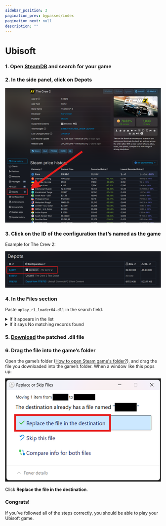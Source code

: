 ```yaml
---
sidebar_position: 3
pagination_prev: bypasses/index
pagination_next: null
description: ""
---
```


# Ubisoft

### 1. Open [SteamDB](https://steamdb.info) and search for your game

### 2. In the side panel, click on Depots
![](images/ec511dbf-7a11-4a7f-a7fd-6340a12e7fa9.png)

### 3. Click on the ID of the configuration that’s named as the game
Example for The Crew 2:

![](images/cfb54567-6acf-4896-b242-ea065956fded.png)

### 4. In the Files section
Paste `uplay_r1_loader64.dll` in the search field.

<details>
<summary>If it appears in the list</summary>
Like so:
![](images/c02c5cd7-db96-443e-abbd-f4916db7a203.png)
**Good news!** You can continue following the steps.
</details>
<details>
<summary>If it says No matching records found</summary>
Sadly, the bypass won’t work for your game.
</details>

### 5. [Download](https://files.catbox.moe/bidh37.zip) the patched .dll file

### 6. Drag the file into the game’s folder
Open the game’s folder ([How to open Steam game's folder?](/extras/opening_a_steam_games_folder)), and drag the file you downloaded into the game’s folder. When a window like this pops up:

![](images/c3956f7a-c018-448b-9e02-973d28ed04c0-1.png)

Click **Replace the file in the destination**.

### Congrats!
If you’ve followed all of the steps correctly, you should be able to play your Ubisoft game.